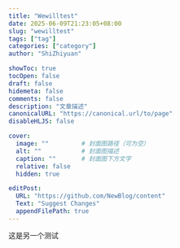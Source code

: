 ```yaml
---
title: "Wewilltest"
date: 2025-06-09T21:23:05+08:00
slug: "wewilltest"
tags: ["tag"]
categories: ["category"]
author: "ShiZhiyuan"

showToc: true
tocOpen: false
draft: false
hidemeta: false
comments: false
description: "文章描述"
canonicalURL: "https://canonical.url/to/page"
disableHLJS: false

cover:
  image: ""         # 封面图路径（可为空）
  alt: ""           # 封面图描述
  caption: ""       # 封面图下方文字
  relative: false
  hidden: true

editPost:
  URL: "https://github.com/NewBlog/content"
  Text: "Suggest Changes"
  appendFilePath: true
---
```



这是另一个测试
